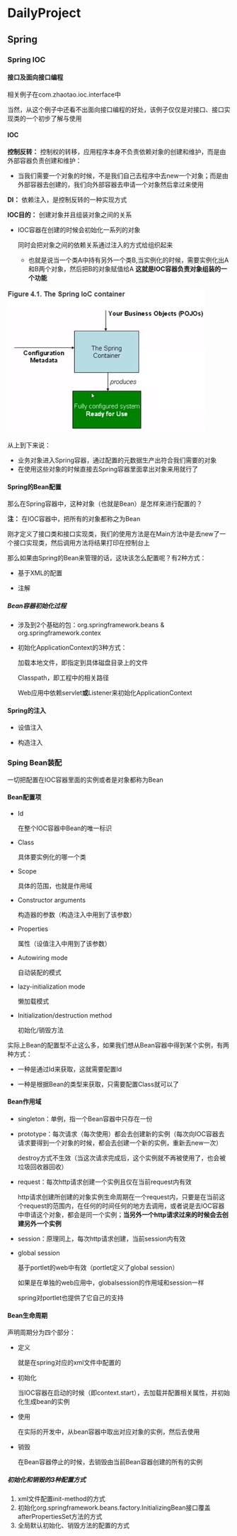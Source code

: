 # DailyProject

## Spring

### Spring IOC

#### 接口及面向接口编程

相关例子在com.zhaotao.ioc.interface中

当然，从这个例子中还看不出面向接口编程的好处，该例子仅仅是对接口、接口实现类的一个初步了解与使用

#### IOC
**控制反转：** 控制权的转移，应用程序本身不负责依赖对象的创建和维护，而是由外部容器负责创建和维护：

- 当我们需要一个对象的时候，不是我们自己去程序中去new一个对象；而是由外部容器去创建的，我们向外部容器去申请一个对象然后拿过来使用

**DI：** 依赖注入，是控制反转的一种实现方式

**IOC目的：** 创建对象并且组装对象之间的关系

- IOC容器在创建的时候会初始化一系列的对象

  同时会把对象之间的依赖关系通过注入的方式给组织起来
  - 也就是说当一个类A中持有另外一个类B,当实例化的时候，需要实例化出A和B两个对象，然后把B的对象赋值给A
    **这就是IOC容器负责对象组装的一个功能**

<img src="https://github.com/lemonahit/DailyProject/blob/master/images/Spring%20IOC.png" />

从上到下来说：

- 业务对象进入Spring容器，通过配置的元数据生产出符合我们需要的对象
-   在使用这些对象的时候直接去Spring容器里面拿出对象来用就行了

#### Spring的Bean配置

那么在Spring容器中，这种对象（也就是Bean）是怎样来进行配置的？

**注：** 在IOC容器中，把所有的对象都称之为Bean

刚才定义了接口类和接口实现类，我们的使用方法是在Main方法中是去new了一个接口实现类，然后调用方法将结果打印在控制台上

那么如果由Spring的Bean来管理的话，这块该怎么配置呢？有2种方式：

- 基于XML的配置

- 注解

##### Bean容器初始化过程
- 涉及到2个基础的包：org.springframework.beans & org.springframework.contex

- 初始化ApplicationContext的3种方式：

  加载本地文件，即指定到具体磁盘目录上的文件

  Classpath，即工程中的相关路径

  Web应用中依赖servlet**或**Listener来初始化ApplicationContext

#### Spring的注入

- 设值注入

- 构造注入

### Sping Bean装配

一切把配置在IOC容器里面的实例或者是对象都称为Bean

#### Bean配置项

- Id

  在整个IOC容器中Bean的唯一标识

- Class

  具体要实例化的哪一个类

- Scope

  具体的范围，也就是作用域

- Constructor arguments

  构造器的参数（构造注入中用到了该参数）

- Properties

  属性（设值注入中用到了该参数）

- Autowiring mode

  自动装配的模式

- lazy-initialization mode

  懒加载模式

- Initialization/destruction method

  初始化/销毁方法

实际上Bean的配置型不止这么多，如果我们想从Bean容器中得到某个实例，有两种方式：

- 一种是通过Id来获取，这就需要配置Id

- 一种是根据Bean的类型来获取，只需要配置Class就可以了

#### Bean作用域

- singleton：单例，指一个Bean容器中只存在一份

- prototype：每次请求（每次使用）都会去创建新的实例（每次向IOC容器去请求要得到一个对象的时候，都会去创建一个新的实例，重新去new一次）

  destroy方式不生效（当这次请求完成后，这个实例就不再被使用了，也会被垃圾回收器回收）

- request：每次http请求创建一个实例且仅在当前request内有效

  http请求创建所创建的对象实例生命周期在一个request内，只要是在当前这个request的范围内，在任何的时间任何的地方去调用，或者说是去IOC容器中申请这个对象，都会是同一个实例；**当另外一个http请求过来的时候会去创建另外一个实例**

- session：原理同上，每次http请求创建，当前session内有效

- global session

  基于portlet的web中有效（portlet定义了global session）

  如果是在单独的web应用中，globalsession的作用域和session一样

  spring对portlet也提供了它自己的支持

#### Bean生命周期

声明周期分为四个部分：

- 定义

  就是在spring对应的xml文件中配置的

- 初始化

  当IOC容器在启动的时候（即context.start），去加载并配置相关属性，并初始化生成bean的实例

- 使用

  在实际的开发中，从bean容器中取出对应对象的实例，然后去使用

- 销毁

  在Bean容器停止的时候，去销毁由当前Bean容器创建的所有的实例

##### 初始化和销毁的3种配置方式

1. xml文件配置init-method的方式
2. 初始化org.springframework.beans.factory.InitializingBean接口覆盖afterPropertiesSet方法的方式
3. 全局默认初始化、销毁方法的配置的方式

